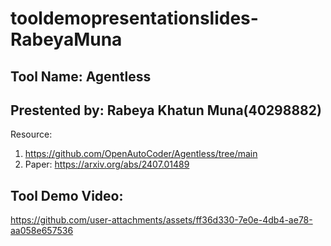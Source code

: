 # tooldemopresentationslides-RabeyaMuna

## Tool Name: Agentless

## Prestented by: Rabeya Khatun Muna(40298882) 

Resource:
1. https://github.com/OpenAutoCoder/Agentless/tree/main
2. Paper: https://arxiv.org/abs/2407.01489





## Tool Demo Video:
https://github.com/user-attachments/assets/ff36d330-7e0e-4db4-ae78-aa058e657536

